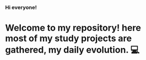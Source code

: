 ### Hi everyone!
# Welcome to my repository! here most of my study projects are gathered, my daily evolution. 💻 
